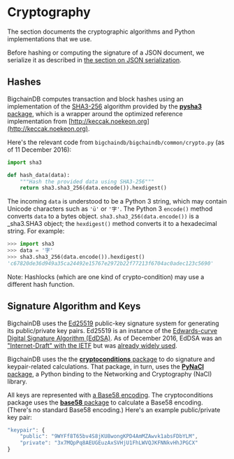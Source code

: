 # Cryptography

The section documents the cryptographic algorithms and Python implementations
that we use.

Before hashing or computing the signature of a JSON document, we serialize it
as described in [the section on JSON serialization](json-serialization.html).

## Hashes

BigchainDB computes transaction and block hashes using an implementation of the
[SHA3-256](https://en.wikipedia.org/wiki/SHA-3)
algorithm provided by the
[**pysha3** package](https://bitbucket.org/tiran/pykeccak),
which is a wrapper around the optimized reference implementation
from [http://keccak.noekeon.org](http://keccak.noekeon.org).

Here's the relevant code from `bigchaindb/bigchaindb/common/crypto.py`
(as of 11 December 2016):

```python
import sha3

def hash_data(data):
    """Hash the provided data using SHA3-256"""
    return sha3.sha3_256(data.encode()).hexdigest()
```

The incoming `data` is understood to be a Python 3 string,
which may contain Unicode characters such as `'ü'` or `'字'`.
The Python 3 `encode()` method converts `data` to a bytes object.
`sha3.sha3_256(data.encode())` is a _sha3.SHA3 object;
the `hexdigest()` method converts it to a hexadecimal string.
For example:

```python
>>> import sha3
>>> data = '字'
>>> sha3.sha3_256(data.encode()).hexdigest()
'c67820de36d949a35ca24492e15767e2972b22f77213f6704ac0adec123c5690'
```

Note: Hashlocks (which are one kind of crypto-condition)
may use a different hash function.


## Signature Algorithm and Keys

BigchainDB uses the [Ed25519](https://ed25519.cr.yp.to/) public-key signature
system for generating its public/private key pairs. Ed25519 is an instance of
the [Edwards-curve Digital Signature Algorithm
(EdDSA)](https://en.wikipedia.org/wiki/EdDSA). As of December 2016, EdDSA was an
["Internet-Draft" with the
IETF](https://tools.ietf.org/html/draft-irtf-cfrg-eddsa-08) but was [already
widely used](https://ianix.com/pub/ed25519-deployment.html).

BigchainDB uses the the 
[**cryptoconditions** package](https://github.com/bigchaindb/cryptoconditions)
to do signature and keypair-related calculations.
That package, in turn, uses the [**PyNaCl** package](https://pypi.python.org/pypi/PyNaCl),
a Python binding to the Networking and Cryptography (NaCl) library.

All keys are represented with
[a Base58 encoding](https://en.wikipedia.org/wiki/Base58).
The cryptoconditions package uses the
[**base58** package](https://pypi.python.org/pypi/base58)
to calculate a Base58 encoding.
(There's no standard Base58 encoding.)
Here's an example public/private key pair:

```js
"keypair": {
    "public": "9WYFf8T65bv4S8jKU8wongKPD4AmMZAwvk1absFDbYLM",
    "private": "3x7MQpPq8AEUGEuzAxSVHjU1FhLWVQJKFNNkvHhJPGCX"
}
```
